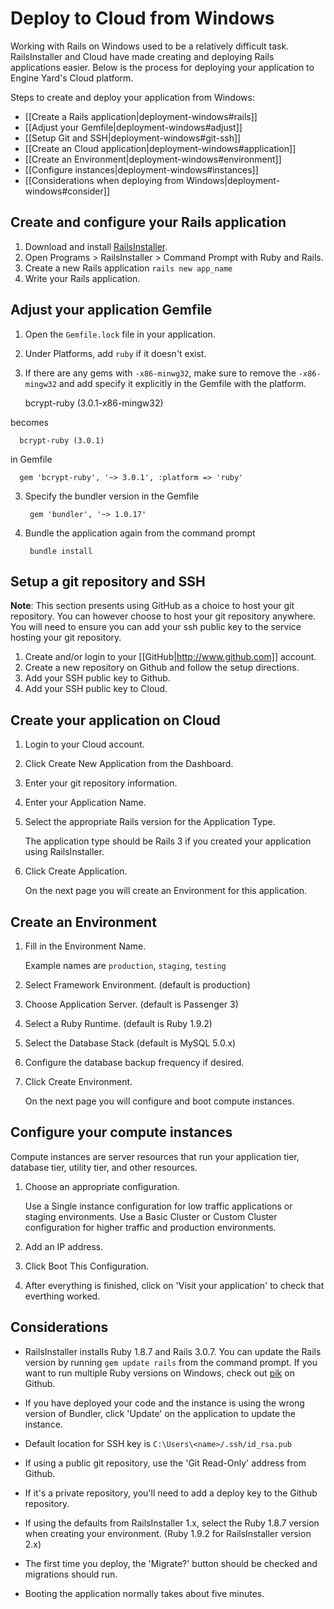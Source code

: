 # Deploy to Cloud from Windows

Working with Rails on Windows used to be a relatively difficult task.
RailsInstaller and Cloud have made creating and deploying Rails applications easier. 
Below is the process for deploying your application to Engine Yard's Cloud platform.

Steps to create and deploy your application from Windows:

  * [[Create a Rails application|deployment-windows#rails]]
  * [[Adjust your Gemfile|deployment-windows#adjust]]
  * [[Setup Git and SSH|deployment-windows#git-ssh]]
  * [[Create an Cloud application|deployment-windows#application]]
  * [[Create an Environment|deployment-windows#environment]]
  * [[Configure instances|deployment-windows#instances]]
  * [[Considerations when deploying from Windows|deployment-windows#consider]]        
  
<h2 id="rails">Create and configure your Rails application</h2>

1. Download and install [RailsInstaller](http://railsinstaller.org).
2. Open Programs > RailsInstaller > Command Prompt with Ruby and Rails.
3. Create a new Rails application `rails new app_name`
4. Write your Rails application.

<h2 id="adjust">Adjust your application Gemfile</h2>

1. Open the `Gemfile.lock` file in your application.
2. Under Platforms, add `ruby` if it doesn't exist.
2. If there are any gems with `-x86-minwg32`, make sure to remove the
  `-x86-mingw32` and add specify it explicitly in the Gemfile with the
  platform.
        
      bcrypt-ruby (3.0.1-x86-mingw32)

  becomes

      bcrypt-ruby (3.0.1)
      
  in Gemfile
  
      gem 'bcrypt-ruby', '~> 3.0.1', :platform => 'ruby'
        
3. Specify the bundler version in the Gemfile 

        gem 'bundler', '~> 1.0.17'
    
4. Bundle the application again from the command prompt
    
        bundle install
    
<h2 id="git-ssh">Setup a git repository and SSH</h2>

**Note**: This section presents using GitHub as a choice to host your git repository.
You can however choose to host your git repository anywhere.  You will need to ensure you
can add your ssh public key to the service hosting your git repository.


1. Create and/or login to your [[GitHub|http://www.github.com]] account.
2. Create a new repository on Github and follow the setup directions.
3. Add your SSH public key to Github.
4. Add your SSH public key to Cloud.


<h2 id="application">Create your application on Cloud</h2>

1. Login to your Cloud account.
2. Click Create New Application from the Dashboard.
3. Enter your git repository information.
4. Enter your Application Name.
5. Select the appropriate Rails version for the Application Type.
    
    The application type should be Rails 3 if you created your application using RailsInstaller.
    
6. Click Create Application.
    
    On the next page you will create an Environment for this application.
    
<h2 id="environment">Create an Environment</h2>

1. Fill in the Environment Name.
  
    Example names are `production`, `staging`, `testing`

2. Select Framework Environment. (default is production)
3. Choose Application Server. (default is Passenger 3)
4. Select a Ruby Runtime. (default is Ruby 1.9.2)
5. Select the Database Stack (default is MySQL 5.0.x)
6. Configure the database backup frequency if desired.
7. Click Create Environment.
  
    On the next page you will configure and boot compute instances.
  
<h2 id="instances">Configure your compute instances</h2>

Compute instances are server resources that run your application tier, database tier, utility tier,
and other resources.

1. Choose an appropriate configuration.

    Use a Single instance configuration for low traffic applications or staging environments. 
    Use a Basic Cluster or Custom Cluster configuration for higher traffic and production environments. 
    
2. Add an IP address.
3. Click Boot This Configuration.
4. After everything is finished, click on 'Visit your application' to
    check that everthing worked.


<h2 id="consider">Considerations</h2>

* RailsInstaller installs Ruby 1.8.7 and Rails 3.0.7. You can update the
  Rails version by running `gem update rails` from the command prompt. If
  you want to run multiple Ruby versions on Windows, check out
  [pik](https://github.com/vertiginous/pik) on Github.

* If you have deployed your code and the instance is using the wrong
  version of Bundler, click 'Update' on the application to update the
  instance.

* Default location for SSH key is `C:\Users\<name>/.ssh/id_rsa.pub`

* If using a public git repository, use the 'Git Read-Only' address from
  Github.

* If it's a private repository, you'll need to add a deploy key to the
  Github repository.

* If using the defaults from RailsInstaller 1.x, select the Ruby 1.8.7
  version when creating your environment. (Ruby 1.9.2 for RailsInstaller version 2.x)

* The first time you deploy, the 'Migrate?' button should be checked and
  migrations should run.

* Booting the application normally takes about five minutes.
